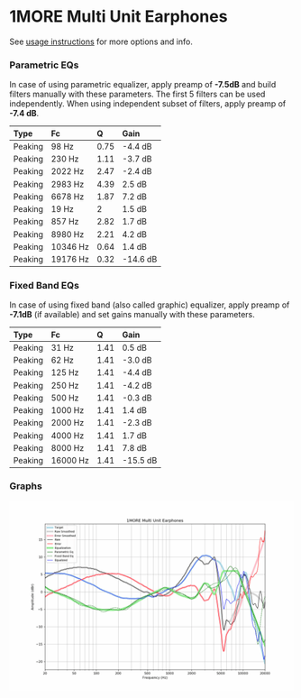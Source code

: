 # 1MORE Multi Unit Earphones
See [usage instructions](https://github.com/jaakkopasanen/AutoEq#usage) for more options and info.

### Parametric EQs
In case of using parametric equalizer, apply preamp of **-7.5dB** and build filters manually
with these parameters. The first 5 filters can be used independently.
When using independent subset of filters, apply preamp of **-7.4 dB**.

| Type    | Fc       |    Q | Gain     |
|:--------|:---------|:-----|:---------|
| Peaking | 98 Hz    | 0.75 | -4.4 dB  |
| Peaking | 230 Hz   | 1.11 | -3.7 dB  |
| Peaking | 2022 Hz  | 2.47 | -2.4 dB  |
| Peaking | 2983 Hz  | 4.39 | 2.5 dB   |
| Peaking | 6678 Hz  | 1.87 | 7.2 dB   |
| Peaking | 19 Hz    | 2    | 1.5 dB   |
| Peaking | 857 Hz   | 2.82 | 1.7 dB   |
| Peaking | 8980 Hz  | 2.21 | 4.2 dB   |
| Peaking | 10346 Hz | 0.64 | 1.4 dB   |
| Peaking | 19176 Hz | 0.32 | -14.6 dB |

### Fixed Band EQs
In case of using fixed band (also called graphic) equalizer, apply preamp of **-7.1dB**
(if available) and set gains manually with these parameters.

| Type    | Fc       |    Q | Gain     |
|:--------|:---------|:-----|:---------|
| Peaking | 31 Hz    | 1.41 | 0.5 dB   |
| Peaking | 62 Hz    | 1.41 | -3.0 dB  |
| Peaking | 125 Hz   | 1.41 | -4.4 dB  |
| Peaking | 250 Hz   | 1.41 | -4.2 dB  |
| Peaking | 500 Hz   | 1.41 | -0.3 dB  |
| Peaking | 1000 Hz  | 1.41 | 1.4 dB   |
| Peaking | 2000 Hz  | 1.41 | -2.3 dB  |
| Peaking | 4000 Hz  | 1.41 | 1.7 dB   |
| Peaking | 8000 Hz  | 1.41 | 7.8 dB   |
| Peaking | 16000 Hz | 1.41 | -15.5 dB |

### Graphs
![](./1MORE%20Multi%20Unit%20Earphones.png)